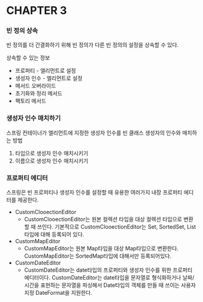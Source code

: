 # CHAPTER 3

### 빈 정의 상속

빈 정의를 더 간결화하기 위해 빈 정의가 다른 빈 정의의 설정을 상속할 수 있다.

상속할 수 있는 정보

- 프로퍼티 - <property> 엘리먼트로 설정
- 생성자 인수 - <constructor-arg> 엘리먼트로 설정
- 메서드 오버라이드
- 초기화와 정리 메서드
- 팩토리 메서드

### 생성자 인수 매치하기

스프링 컨테이너가 <constructor-arg> 엘리먼트에 지정한 생성자 인수를 빈 클래스 생성자의 인수와 매치하는 방법

1. 타입으로 생성자 인수 매치시키기
2. 이름으로 생성자 인수 매치시키기

### 프로퍼티 에디터

스프링은 빈 프로퍼티나 생성자 인수를 설정할 때 유용한 여러가지 내장 프로퍼티 에디터를 제공한다.

- CustomClooectionEditor
  - CustomClooectionEditor는 원본 컬렉션 타입을 대상 컬렉션 타입으로 변환할 때 쓰인다. 기본적으로 CustomClooectionEditor는 Set, SortedSet, List타입에 대해 등록되어 있다.
- CustomMapEditor
  - CustomMapEditor는 원본 Map타입을 대상 Map타입으로 변환한다. CustomMapEditor는 SortedMap타입에 대해서만 등록되어있다.
- CustomDateEditor
  - CustomDateEditor는 date타입의 프로퍼티와 생성자 인수를 위한 프로퍼티 에디터이다. CustomDateEditor는 date타입을 문자열로 형식화하거나 날짜/시간을 표현하는 문자열을 파싱해서 Date타입의 객체를 만들 때 쓰이는 사용자 지정 DateFormat을 지원한다.